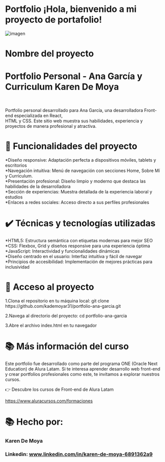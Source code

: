 # Portfolio ¡Hola, bienvenido a mi proyecto de portafolio!

![imagen](https://cdn1.gnarususercontent.com.br/6/450324/9facae6f-79bf-48f3-b3a9-b4f9284802d7.png)  


<h1>Nombre del proyecto</h1><h1>
  
<h1>Portfolio Personal - Ana García y Curriculum Karen De Moya </h1><br>

Portfolio personal desarrollado para Ana García, una desarrolladora Front-end especializada en React,<br>
HTML y CSS. Este sitio web muestra sus habilidades, experiencia y proyectos de manera profesional y atractiva.

<h1>🔨 Funcionalidades del proyecto</h1>

<p>*Diseño responsive: Adaptación perfecta a dispositivos móviles, tablets y escritorios<br>
*Navegación intuitiva: Menú de navegación con secciones Home, Sobre Mí y Curriculum.<br>
*Presentación profesional: Diseño limpio y moderno que destaca las habilidades de la desarrolladora<br>
*Sección de experiencias: Muestra detallada de la experiencia laboral y estudios<br>
*Enlaces a redes sociales: Acceso directo a sus perfiles profesionales</p>

<h1>✔️ Técnicas y tecnologías utilizadas</h1>
<p>*HTML5: Estructura semántica con etiquetas modernas para mejor SEO<br>
*CSS: Flexbox, Grid y diseños responsive para una experiencia óptima<br>
*JavaScript: Interactividad y funcionalidades dinámicas<br>
*Diseño centrado en el usuario: Interfaz intuitiva y fácil de navegar<br>
*Principios de accesibilidad: Implementación de mejores prácticas para inclusividad</p>

<h1>📁 Acceso al proyecto</h1>
<p>1.Clona el repositorio en tu máquina local:
git clone https://github.com/kademoyar31/portfolio-ana-garcia.git</p>
<p>2.Navega al directorio del proyecto:
cd portfolio-ana-garcia</p>
<p>3.Abre el archivo index.html en tu navegador</p>

<h1>📚 Más información del curso</h1>
<p>Este portfolio fue desarrollado como parte del programa ONE (Oracle Next Education) de Alura Latam. Si te interesa aprender desarrollo web front-end y crear portfolios profesionales como este, te invitamos a explorar nuestros cursos.

👉 Descubre los cursos de Front-end de Alura Latam</p>
      https://www.aluracursos.com/formaciones

<h1>📚 Hecho por:</h1>

### Karen De Moya 

### Linkedin: www.linkedin.com/in/karen-de-moya-6891362a9

